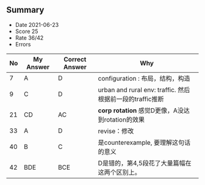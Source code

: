 ## Summary
- Date 2021-06-23
- Score 25
- Rate 36/42
- Errors


| No | My Answer | Correct Answer | Why |
|----|-----------|----------------|-----|
|7|A | D| configuration : 布局，结构，构造|
|9|C | D| urban and rural env: traffic. 然后根据前一段的traffic推断|
|21| CD|AC | **corp rotation** 感觉D更像，A没达到rotation的效果|
|33| A|D | revise：修改|
|40| B| C| 是counterexample, 要理解这句话的意义  |
|42| BDE| BCE| D是错的，第4,5段花了大量篇幅在这两个区别上。| 
